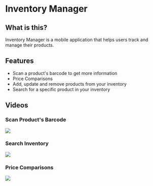 # Inventory Manager

## What is this?

Inventory Manager is a mobile application that helps users track and manage their products.

## Features

* Scan a product's barcode to get more information
* Price Comparisons
* Add, update and remove products from your inventory
* Search for a specific product in your inventory

## Videos

### Scan Product's Barcode
![](https://media.giphy.com/media/gip5IIJ2xx6s4JNgy3/giphy.gif)

### Search Inventory
![](https://media.giphy.com/media/jnJjO4Lkg3mD3PP2Gf/giphy.gif)

### Price Comparisons
![](https://media.giphy.com/media/lovPFJJY6n9EGf1SWz/giphy.gif)